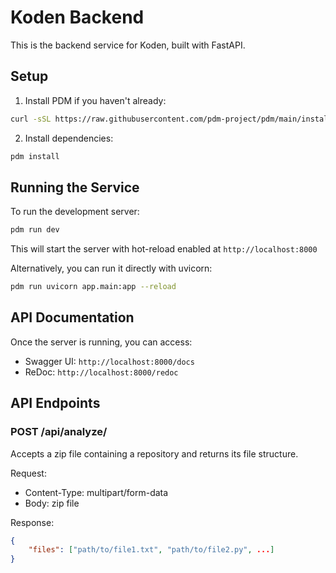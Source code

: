 # Koden Backend

This is the backend service for Koden, built with FastAPI.

## Setup

1. Install PDM if you haven't already:
```bash
curl -sSL https://raw.githubusercontent.com/pdm-project/pdm/main/install-pdm.py | python3 -
```

2. Install dependencies:
```bash
pdm install
```

## Running the Service

To run the development server:

```bash
pdm run dev
```

This will start the server with hot-reload enabled at `http://localhost:8000`

Alternatively, you can run it directly with uvicorn:
```bash
pdm run uvicorn app.main:app --reload
```

## API Documentation

Once the server is running, you can access:
- Swagger UI: `http://localhost:8000/docs`
- ReDoc: `http://localhost:8000/redoc`

## API Endpoints

### POST /api/analyze/
Accepts a zip file containing a repository and returns its file structure.

Request:
- Content-Type: multipart/form-data
- Body: zip file

Response:
```json
{
    "files": ["path/to/file1.txt", "path/to/file2.py", ...]
}
``` 